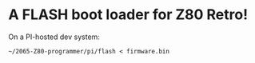 # A FLASH boot loader for Z80 Retro!

On a PI-hosted dev system:

	~/2065-Z80-programmer/pi/flash < firmware.bin
